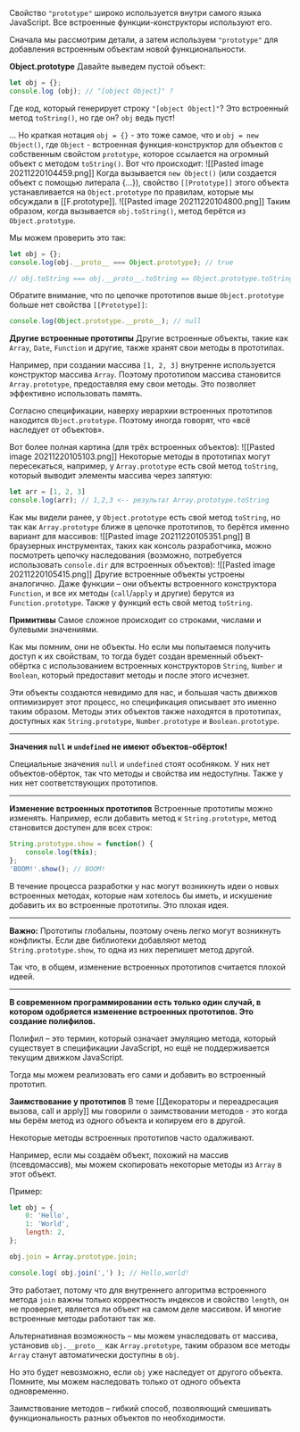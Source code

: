 Свойство `"prototype"` широко используется внутри самого языка JavaScript. Все встроенные функции-конструкторы используют его.

Сначала мы рассмотрим детали, а затем используем `"prototype"` для добавления встроенным объектам новой функциональности.

**Object.prototype**
Давайте выведем пустой объект:
```js
let obj = {};
console.log (obj); // "[object Object]" ?
```
Где код, который генерирует строку `"[object Object]"`? Это встроенный метод `toString()`, но где он? `obj` ведь пуст!

... Но краткая нотация `obj = {}`  - это тоже самое, что и `obj = new Object()`, где `Object` - встроенная функция-конструктор для объектов с собственным свойстом `prototype`, которое ссылается на огромный объект с методом `toString()`.
Вот что происходит:
![[Pasted image 20211220104459.png]]
Когда вызывается `new Object()` (или создается объект с помощью литерала {...}), свойство `[[Prototype]]` этого объекта устанавливается на `Object.prototype` по правилам, которые мы обсуждали в [[F.prototype]].
![[Pasted image 20211220104800.png]]
Таким образом, когда вызывается `obj.toString()`, метод берётся из `Object.prototype`.

Мы можем проверить это так:
```js
let obj = {};
console.log(obj.__proto__ === Object.prototype); // true

// obj.toString === obj.__proto__.toString == Object.prototype.toString
```
Обратите внимание, что по цепочке прототипов выше `Object.prototype` больше нет свойства `[[Prototype]]`:
```js
console.log(Object.prototype.__proto__); // null
```

**Другие встроенные прототипы**
Другие встроенные объекты, такие как `Array`, `Date`, `Function` и другие, также хранят свои методы в прототипах.

Например, при создании массива `[1, 2, 3]` внутренне используется конструктор массива `Array`. Поэтому прототипом массива становится `Array.prototype`, предоставляя ему свои методы. Это позволяет эффективно использовать память.

Согласно спецификации, наверху иерархии встроенных прототипов находится `Object.prototype`. Поэтому иногда говорят, что «всё наследует от объектов».

Вот более полная картина (для трёх встроенных объектов):
![[Pasted image 20211220105103.png]]
Некоторые методы в прототипах могут пересекаться, например, у `Array.prototype` есть свой метод `toString`, который выводит элементы массива через запятую:
```js
let arr = [1, 2, 3]
console.log(arr); // 1,2,3 <-- результат Array.prototype.toString
```
Как мы видели ранее, у `Object.prototype` есть свой метод `toString`, но так как `Array.prototype` ближе в цепочке прототипов, то берётся именно вариант для массивов:
![[Pasted image 20211220105351.png]]
В браузерных инструментах, таких как консоль разработчика, можно посмотреть цепочку наследования (возможно, потребуется использовать `console.dir` для встроенных объектов):
![[Pasted image 20211220105415.png]]
Другие встроенные объекты устроены аналогично. Даже функции – они объекты встроенного конструктора `Function`, и все их методы (`call`/`apply` и другие) берутся из `Function.prototype`. Также у функций есть свой метод `toString`.

**Примитивы**
Самое сложное происходит со строками, числами и булевыми значениями.

Как мы помним, они не объекты. Но если мы попытаемся получить доступ к их свойствам, то тогда будет создан временный объект-обёртка с использованием встроенных конструкторов `String`, `Number` и `Boolean`, который предоставит методы и после этого исчезнет.

Эти объекты создаются невидимо для нас, и большая часть движков оптимизирует этот процесс, но спецификация описывает это именно таким образом. Методы этих объектов также находятся в прототипах, доступных как `String.prototype`, `Number.prototype` и `Boolean.prototype`.
****
**Значения `null` и `undefined` не имеют объектов-обёрток!**

Специальные значения `null` и `undefined` стоят особняком. У них нет объектов-обёрток, так что методы и свойства им недоступны. Также у них нет соответствующих прототипов.
****
**Изменение встроенных прототипов**
Встроенные прототипы можно изменять. Например, если добавить метод к `String.prototype`, метод становится доступен для всех строк:
```js
String.prototype.show = function() {
	console.log(this);
};
'BOOM!'.show(); // BOOM!
```
В течение процесса разработки у нас могут возникнуть идеи о новых встроенных методах, которые нам хотелось бы иметь, и искушение добавить их во встроенные прототипы. Это плохая идея.
****
**Важно:**
Прототипы глобальны, поэтому очень легко могут возникнуть конфликты. Если две библиотеки добавляют метод `String.prototype.show`, то одна из них перепишет метод другой.

Так что, в общем, изменение встроенных прототипов считается плохой идеей.
****
**В современном программировании есть только один случай, в котором одобряется изменение встроенных прототипов. Это создание полифилов.**

Полифил – это термин, который означает эмуляцию метода, который существует в спецификации JavaScript, но ещё не поддерживается текущим движком JavaScript.

Тогда мы можем реализовать его сами и добавить во встроенный прототип.

**Заимствование у прототипов**
В теме [[Декораторы и переадресация вызова, call и apply]] мы говорили о заимствовании методов - это когда мы берём метод из одного объекта и копируем его в другой.

Некоторые методы встроенных прототипов часто одалживают.

Например, если мы создаём объект, похожий на массив (псевдомассив), мы можем скопировать некоторые методы из `Array` в этот объект.

Пример:
```js
let obj = {
	0: 'Hello',
	1: 'World',
	length: 2,
};

obj.join = Array.prototype.join;

console.log( obj.join(',') ); // Hello,world!
```
Это работает, потому что для внутреннего алгоритма встроенного метода `join` важны только корректность индексов и свойство `length`, он не проверяет, является ли объект на самом деле массивом. И многие встроенные методы работают так же.

Альтернативная возможность – мы можем унаследовать от массива, установив `obj.__proto__` как `Array.prototype`, таким образом все методы `Array` станут автоматически доступны в `obj`.

Но это будет невозможно, если `obj` уже наследует от другого объекта. Помните, мы можем наследовать только от одного объекта одновременно.

Заимствование методов – гибкий способ, позволяющий смешивать функциональность разных объектов по необходимости.